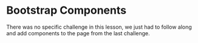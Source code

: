 # Bootstrap Components

There was no specific challenge in this lesson, we just had to follow along and add components to the page from the last challenge.